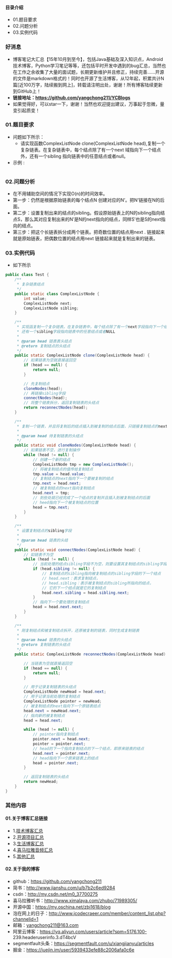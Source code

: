 #### 目录介绍
- 01.题目要求
- 02.问题分析
- 03.实例代码



### 好消息
- 博客笔记大汇总【15年10月到至今】，包括Java基础及深入知识点，Android技术博客，Python学习笔记等等，还包括平时开发中遇到的bug汇总，当然也在工作之余收集了大量的面试题，长期更新维护并且修正，持续完善……开源的文件是markdown格式的！同时也开源了生活博客，从12年起，积累共计N篇[近100万字，陆续搬到网上]，转载请注明出处，谢谢！所有博客陆续更新到GitHub上！
- **链接地址：https://github.com/yangchong211/YCBlogs**
- 如果觉得好，可以star一下，谢谢！当然也欢迎提出建议，万事起于忽微，量变引起质变！






### 01.题目要求
- 问题如下所示：
    - 请实现函数ComplexListNode clone(ComplexListNode head),复制一个复杂链表。在复杂链表中，每个结点除了有一个next 域指向下一个结点外，还有一个sibling 指向链表中的任意结点或者null。
- 示例 :
    ```

    ```




### 02.问题分析
- 在不用辅助空间的情况下实现O(n)的时间效率。
- 第一步：仍然是根据原始链表的每个结点N 创建对应的N’。把N’链接在N的后面。
- 第二步：设置复制出来的结点的sibling。假设原始链表上的N的sibling指向结点S，那么其对应复制出来的N’是N的next指向的结点，同样S’也是S的next指向的结点。
- 第三步：把这个长链表拆分成两个链表。把奇数位置的结点用next . 链接起来就是原始链表，把偶数位置的结点用next 链接起来就是复制出来的链表。


### 03.实例代码
- 如下所示
```java
public class Test {
    /**
     * 复杂链表结点
     */
    public static class ComplexListNode {
        int value;
        ComplexListNode next;
        ComplexListNode sibling;
    }

    /**
     * 实现函复制一个复杂链表。在复杂链表中，每个结点除了有一个next字段指向下一个结点外，
     * 还有一个sibling字段指向链表中的任意结点或者NULL
     *
     * @param head 链表表头结点
     * @return 复制结点的头结点
     */
    public static ComplexListNode clone(ComplexListNode head) {
        // 如果链表为空就直接返回空
        if (head == null) {
            return null;
        }

        // 先复制结点
        cloneNodes(head);
        // 再链接sibling字段
        connectNodes(head);
        // 将整个链表拆分，返回复制链表的头结点
        return reconnectNodes(head);
    }

    /**
     * 复制一个链表，并且将复制后的结点插入到被复制的结点后面，只链接复制结点的next字段
     *
     * @param head 待复制链表的头结点
     */
    public static void cloneNodes(ComplexListNode head) {
        // 如果链表不空，进行复制操作
        while (head != null) {
            // 创建一个新的结点
            ComplexListNode tmp = new ComplexListNode();
            // 将被复制结点的值传给复制结点
            tmp.value = head.value;
            // 复制结点的next指向下一个要被复制的结点
            tmp.next = head.next;
            // 被复制结点的next指向复制结点
            head.next = tmp;
            // 到些处就已经完成了一个结点的复制并且插入到被复制结点的后面
            // heed指向下一个被复制结点的位置
            head = tmp.next;
        }
    }

    /**
     * 设置复制结点的sibling字段
     *
     * @param head 链表的头结
     */
    public static void connectNodes(ComplexListNode head) {
        // 如链表不为空
        while (head != null) {
            // 当前处理的结点sibling字段不为空，则要设置其复制结点的sibling字段
            if (head.sibling != null) {
                // 复制结点的sibling指向被复制结点的sibling字段的下一个结点
                // head.next：表求复制结点，
                // head.sibling：表示被复制结点的sibling所指向的结点，
                // 它的下一个结点就是它的复制结点
                head.next.sibling = head.sibling.next;
            }
            // 指向下一个要处理的复制结点
            head = head.next.next;
        }
    }

    /**
     * 刚复制结点和被复制结点拆开，还原被复制的链表，同时生成复制链表
     *
     * @param head 链表的头结点
     * @return 复制链表的头结点
     */
    public static ComplexListNode reconnectNodes(ComplexListNode head) {

        // 当链表为空就直接返回空
        if (head == null) {
            return null;
        }

        // 用于记录复制链表的头结点
        ComplexListNode newHead = head.next;
        // 用于记录当前处理的复制结点
        ComplexListNode pointer = newHead;
        // 被复制结点的next指向下一个原链表结点
        head.next = newHead.next;
        // 指向新的被复制结点
        head = head.next;

        while (head != null) {
            // pointer指向复制结点
            pointer.next = head.next;
            pointer = pointer.next;
            // head的下一个指向复制结点的下一个结点，即原来链表的结点
            head.next = pointer.next;
            // head指向下一个原来链表上的结点
            head = pointer.next;
        }

        // 返回复制链表的头结点
        return newHead;
    }
}
```






### 其他内容
#### 01.关于博客汇总链接
- 1.[技术博客汇总](https://www.jianshu.com/p/614cb839182c)
- 2.[开源项目汇总](https://blog.csdn.net/m0_37700275/article/details/80863574)
- 3.[生活博客汇总](https://blog.csdn.net/m0_37700275/article/details/79832978)
- 4.[喜马拉雅音频汇总](https://www.jianshu.com/p/f665de16d1eb)
- 5.[其他汇总](https://www.jianshu.com/p/53017c3fc75d)



#### 02.关于我的博客
- github：https://github.com/yangchong211
- 简书：http://www.jianshu.com/u/b7b2c6ed9284
- csdn：http://my.csdn.net/m0_37700275
- 喜马拉雅听书：http://www.ximalaya.com/zhubo/71989305/
- 开源中国：https://my.oschina.net/zbj1618/blog
- 泡在网上的日子：http://www.jcodecraeer.com/member/content_list.php?channelid=1
- 邮箱：yangchong211@163.com
- 阿里云博客：https://yq.aliyun.com/users/article?spm=5176.100- 239.headeruserinfo.3.dT4bcV
- segmentfault头条：https://segmentfault.com/u/xiangjianyu/articles
- 掘金：https://juejin.im/user/5939433efe88c2006afa0c6e










